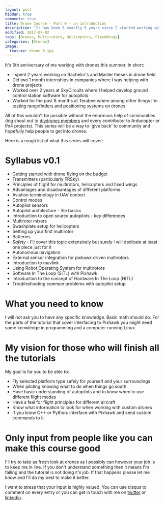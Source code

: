 ```yaml
---
layout: post
hidden: true
comments: true
title: Drone Course - Part 0 - an introduction 
description: "It has been 5 exactly 5 years since I started working with drones. Most of this time I used enourmous help of various blogs, and communities. It's high time to give back, hence this series of blog posts on drones."
modified: 2017-07-02
tags: [Drones, Multirotors, Helicopters, FixedWings]
categories: [Drones]
image:
  feature: drone_0.jpg
---
```


It's 5th anniversary of me working with drones this summer. In short: 

* I spent 2 years working on Bachelor's and Master theses in drone field
* Did two 1 month internships in companies where I was helping with drone projects
* Worked over 2 years at SkyCircuits where I helped develop ground control station software for autopilots
* Worked for the past 8 months at Terabee where among other things I'm testing rangefinders and positioning systems on drones

All of this wouldn't be possible without the enormous help of communities (big shout out to [diydrones members](http://diydrones.com/) and every contributor to Arducopter or Px4 projects). This series will be a way to 'give back' to community and hopefully help people to get into drones.

Here is a rough list of what this series will cover:

<!-- more -->

# Syllabus v0.1

* Getting started with drone flying on the budget
* Transmitters (particularly FRSky)
* Principles of flight for multirotors, helicopters and fixed wings
* Advantages and disadvantages of different platforms
* Aviation terminology in UAV context
* Control modes
* Autopilot sensors
* Autopilot architecture - the basics
* Introduction to open source autopilots - key differences
* Multirotor mixers
* Swashplate setup for helicopters
* Setting up your first multirotor
* Batteries
* _Safety_ - I'll cover this topic extensively but surely I will dedicate at least one piece just for it
* Autonomous navigation
* External sensor integration for pixhawk driven multirotors
* Introduction to mavlink
* Using Robot Operating System for multirotors
* Software In The Loop (SITL) with Pixhawk
* Introduction to the concept of Hardware In The Loop (HITL)
* Troubleshooting common problems with autopilot setup

# What you need to know

I will not ask you to have any specific knowledge. Basic math should do. For the parts of the tutorial that cover interfacing to Pixhawk you might need some knowledge in programming and a computer running Linux.

# My vision for those who will finish all the tutorials

My goal is for you to be able to:

* Fly selected platform type safely for yourself and your surroundings
* When piloting knowing what to do when things go south
* Have basic understanding of autopilots and to know when to use different flight modes
* Have a feel for flight principles for different aircraft
* Know what information to look for when working with custom drones
* If you know C++ or Python: interface with Pixhawk and send custom commands to it

# Only input from people like you can make this course good

I'll try to take as fresh look at drones as I possibly can however your job is to keep me in line. If you don't understand something then it means I'm failing and the tutorial is not doing it's job. If that happens please let me know and I'll do my best to make it better.

I want to stress that your input is highly valued. You can use disqus to comment on every entry or you can get in touch with me on [twitter](https://twitter.com/msadowski90) or [linkedin](https://www.linkedin.com/in/mateuszsadowski/).
